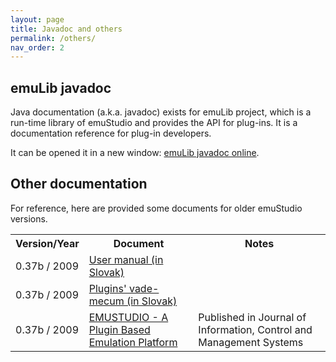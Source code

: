 ```yaml
---
layout: page
title: Javadoc and others
permalink: /others/
nav_order: 2
---
```


## emuLib javadoc

Java documentation (a.k.a. javadoc) exists for emuLib project, which is a run-time library of emuStudio and provides
the API for plug-ins. It is a documentation reference for plug-in developers.

It can be opened it in a new window: 
<a href="{{ site.baseurl }}/emulib_javadoc/" target="_blank">emuLib javadoc online</a>.  

## Other documentation

For reference, here are provided some documents for older emuStudio versions.

<div class="table-responsive">
<table class="table table-striped">
  <tr>
    <th>Version/Year</th>
    <th>Document</th>
    <th>Notes</th>
  </tr>
  <tr>
    <td>0.37b / 2009</td>
    <td>
      <a href="https://sourceforge.net/projects/emustudio/files/other/manual-0.37b-draft.pdf/download"
         class="button btn-link btn-lg"
         role="button"
         target="_blank">User manual (in Slovak)</a>
    </td>
    <td></td>
  </tr>
  <tr>
    <td>0.37b / 2009</td>
    <td>
      <a href="https://sourceforge.net/projects/emustudio/files/other/plugins-vademecum-old.pdf/download"
         class="button btn-link btn-lg"
         role="button"
         target="_blank">Plugins' vade-mecum (in Slovak)</a>
    </td>
    <td></td>
  </tr>
  <tr>
    <td>0.37b / 2009</td>
    <td>
      <a href="https://sourceforge.net/projects/emustudio/files/other/2009-jicms.pdf/download"
         class="button btn-link btn-lg"
         role="button"
         target="_blank">EMUSTUDIO - A Plugin Based Emulation Platform</a>
    </td>
    <td>
      Published in Journal of Information, Control and Management Systems
    </td>
  </tr>
</table>
</div>
